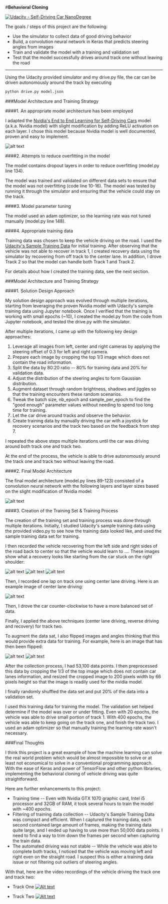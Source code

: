 #**Behavioral Cloning** 

[![Udacity - Self-Driving Car NanoDegree](https://s3.amazonaws.com/udacity-sdc/github/shield-carnd.svg)](http://www.udacity.com/drive)

The goals / steps of this project are the following:
* Use the simulator to collect data of good driving behavior
* Build, a convolution neural network in Keras that predicts steering angles from images
* Train and validate the model with a training and validation set
* Test that the model successfully drives around track one without leaving the road


[//]: # (Image References)

[image1]: ./examples/data_augmentation_before.png "Histogram of Steering Angles Before Data Augmentation"
[image2]: ./examples/data_augmentation_after.png "Model Visualization"
[image_recovery1]: ./examples/recovery1.jpg "Recovery Image 1"
[image_recovery2]: ./examples/recovery2.jpg "Recovery Image 2"
[image_recovery3]: ./examples/recovery3.jpg "Recovery Image 3"
[image_right]: ./examples/right_image.png "Normal Image"
[image_right_flipped]: ./examples/right_image_flipped.png "Flipped Image"
[image_nvidia_model]: ./examples/nvidia_model.png "Nvidia model"
[image_nvidia_model_tf]: ./examples/nvidia_model_tf.png "Nvidia model (Keras)"
[image_center]: ./examples/center_image.png "Center Image"

---

Using the Udacity provided simulator and my drive.py file, the car can be driven autonomously around the track by executing 
```sh
python drive.py model.json
```

###Model Architecture and Training Strategy

####1. An appropriate model architecture has been employed

I adapted the [Nvidia's End to End Learning for Self-Driving Cars](http://images.nvidia.com/content/tegra/automotive/images/2016/solutions/pdf/end-to-end-dl-using-px.pdf) model (a.k.a. Nvidia model) with slight modification by adding ReLU activation on each layer. I chose this model because Nvidia model is well documented, proven and easy to implement.

![alt text][image_nvidia_model]


####2. Attempts to reduce overfitting in the model

The model contains dropout layers in order to reduce overfitting (model.py line 134). 

The model was trained and validated on different data sets to ensure that the model was not overfitting (code line 10-16). The model was tested by running it through the simulator and ensuring that the vehicle could stay on the track.

####3. Model parameter tuning

The model used an adam optimizer, so the learning rate was not tuned manually (model.py line 148).

####4. Appropriate training data

Training data was chosen to keep the vehicle driving on the road. I used the [Udacity's Sample Training Data](https://d17h27t6h515a5.cloudfront.net/topher/2016/December/584f6edd_data/data.zip) for initial training. After observing that the vehicle was not able to 
recover in track 1, I created recovery data using the simulator by recovering from off track to the center lane. In addition, I drove Track 2 so that the model can handle both Track 1 and Track 2.

For details about how I created the training data, see the next section. 

###Model Architecture and Training Strategy

####1. Solution Design Approach

My solution design approach was evolved through multiple iterations, starting from leveraging the proven Nvidia model with Udacity's sample training data using Jupyter notebook. Once I verified that the training is working with small epochs (~10), I created the model.py from the code from Jupyter notebook, and tested the drive.py with the simulator. 

After multiple iterations, I came up with the following key design approaches:
1. Leverage all images from left, center and right cameras by applying the steering offset of 0.3 for left and right camera.
2. Prepare each image by cropping the top 1/3 image which does not contain the road information.
3. Split the data by 80:20 ratio -- 80% for training data and 20% for validation data.
4. Adjust the distribution of the steering angles to form Gaussian distribution.
5. Augment dataset through random brightness, shadows and jiggles so that the training encounters these random scenarios.
6. Tweak the batch size, nb_epoch and sample_per_epoch to find the "good enough" parameter values without needing to spend too long time for training.
7. Let the car drive around tracks and observe the behavior.
8. Create training data by manually driving the car with a joystick for recovery scenarios and the track two based on the feedback from step 7.

I repeated the above steps multiple iterations until the car was driving around both track one and track two.

At the end of the process, the vehicle is able to drive autonomously around the track one and track two without leaving the road.

####2. Final Model Architecture

The final model architecture (model.py lines 89-123) consisted of a convolution neural network with the following layers and layer sizes based on the slight modification of Nvidia model:


![alt text][image_nvidia_model_tf]

####3. Creation of the Training Set & Training Process

The creation of the training set and training process was done through multiple iterations. Initially, I studied Udacity's sample training data using the provided video.py to see how the training data looked like, and used the sample training data set for training.

I then recorded the vehicle recovering from the left side and right sides of the road back to center so that the vehicle would learn to .... These images show what a recovery looks like starting from the car stuck on the right shoulder:

![alt text][image_recovery1]
![alt text][image_recovery2]
![alt text][image_recovery3]

Then, I recorded one lap on track one using center lane driving. Here is an example image of center lane driving:

![alt text][image_center]

Then, I drove the car counter-clockwise to have a more balanced set of data.

Finally, I applied the above techniques (center lane driving, reverse driving and recovery) for track two.

To augment the data sat, I also flipped images and angles thinking that this would provide extra data for training. For example, here is an image that has then been flipped:

![alt text][image_right]
![alt text][image_right_flipped]


After the collection process, I had 53,100 data points. I then preprocessed this data by cropping the 1/3 of the top image which does not contain car lanes information, 
and resized the cropped image to 200 pixels width by 66 pixels height so that the image is readily used for the nvidia model.

I finally randomly shuffled the data set and put 20% of the data into a validation set. 

I used this training data for training the model. The validation set helped determine if the model was over or under fitting. 
Even with 20 epochs, the vehicle was able to drive small portion of track 1. With 400 epochs, the vehicle was able to keep going on the track one, and finish the track two. I used an adam optimizer so that manually training the learning rate wasn't necessary.


###Final Thoughts

I think this project is a great example of how the machine learning can solve the real world problem which would be almost impossible to solve or at least not economical to solve in a conventional programming approach. With the ease of Keras and power of TensorFlow and other python libraries, implementing the behavioral cloning of vehicle driving was quite straightforward. 

Here are further enhancements to this project:
- Training time -- Even with Nvidia GTX 1070 graphic card, Intel i5 processor and 32GB of RAM, it took several hours to train the model with ~400 epochs.
- Filtering of training data collection -- Udacity's Sample Training Data was compact and efficient. When I captured the training data, each second contained large amount of frames, making the training data quite large, and I ended up having to use more than 50,000 data points. I need to find a way to trim down the frames per second when capturing the train data.
- The automated driving was not stable -- While the vehicle was able to complete both tracks, I noticed that the vehicle was moving left and right even on the straight road. I suspect this is either a training data issue or not filtering out outliers of steering angles.

With that, here are the video recordings of the vehicle driving the track one and track two:
* Track One
[![Alt text](https://img.youtube.com/vi/h0Bbencn_1I/0.jpg)](https://www.youtube.com/watch?v=h0Bbencn_1I)

* Track Two
[![Alt text](https://img.youtube.com/vi/ZRE97JTQ1Nc/0.jpg)](https://www.youtube.com/watch?v=ZRE97JTQ1Nc)
